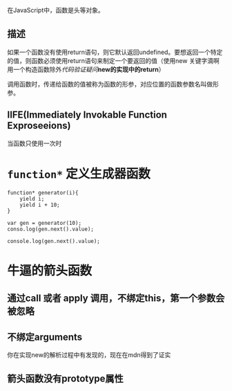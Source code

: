 
在JavaScript中，函数是头等对象。


描述
---------------
如果一个函数没有使用return语句，则它默认返回undefined。要想返回一个特定的值，则函数必须使用return语句来制定一个要返回的值（使用new 关键字滴啊用一个构造函数除外*代码验证疑问***new的实现中的return**）

调用函数时，传递给函数的值被称为函数的形参，对应位置的函数参数名叫做形参。



IIFE(Immediately Invokable Function Exproseeions)
---------------

当函数只使用一次时


`function*` 定义生成器函数
================

```
function* generator(i){
    yield i;
    yield i + 10;
}

var gen = generator(10);
conso.log(gen.next().value);

console.log(gen.next().value);
```



牛逼的箭头函数
================

通过call 或者 apply 调用，不绑定this，第一个参数会被忽略
----------------

不绑定arguments
---------------
你在实现new的解析过程中有发现的，现在在mdn得到了证实

箭头函数没有prototype属性
---------------

